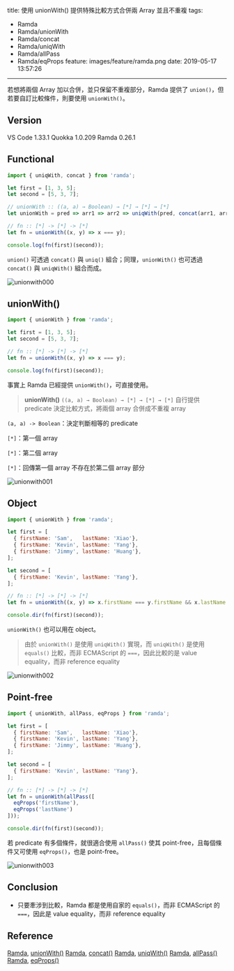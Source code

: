 title: 使用 unionＷith() 提供特殊比較方式合併兩 Array 並且不重複
tags:
  - Ramda
  - Ramda/unionWith
  - Ramda/concat
  - Ramda/uniqWith
  - Ramda/allPass
  - Ramda/eqProps
feature: images/feature/ramda.png
date: 2019-05-17 13:57:26
---
若想將兩個 Array 加以合併，並只保留不重複部分，Ramda 提供了 `union()`，但若要自訂比較條件，則要使用 `unionWith()`。

<!-- more -->

## Version

VS Code 1.33.1
Quokka 1.0.209
Ramda 0.26.1

## Functional

```javascript
import { uniqWith, concat } from 'ramda';

let first = [1, 3, 5];
let second = [5, 3, 7];

// unionWith :: ((a, a) → Boolean) → [*] → [*] → [*]
let unionWith = pred => arr1 => arr2 => uniqWith(pred, concat(arr1, arr2));

// fn :: [*] -> [*] -> [*]
let fn = unionWith((x, y) => x === y);

console.log(fn(first)(second));
```

`union()` 可透過 `concat()` 與 `uniq()` 組合；同理，`unionWith()` 也可透過 `concat()` 與 `uniqWith()` 組合而成。

![unionwith000](/images/ramda/unionwith/unionwith000.png)

## unionWith()

```javascript
import { unionWith } from 'ramda';

let first = [1, 3, 5];
let second = [5, 3, 7];

// fn :: [*] -> [*] -> [*]
let fn = unionWith((x, y) => x === y);

console.log(fn(first)(second));
```

事實上 Ramda 已經提供 `unionWith()`，可直接使用。

> **unionWith()**
> `((a, a) → Boolean) → [*] → [*] → [*]`
> 自行提供 predicate 決定比較方式，將兩個 array 合併成不重複 array

`(a, a) -> Boolean`：決定判斷相等的 predicate

`[*]`：第一個 array

`[*]`：第二個 array

`[*]`：回傳第一個 array 不存在於第二個 array 部分

![unionwith001](/images/ramda/unionwith/unionwith001.png)

## Object

```javascript
import { unionWith } from 'ramda';

let first = [
  { firstName: 'Sam',   lastName: 'Xiao'},
  { firstName: 'Kevin', lastName: 'Yang'},
  { firstName: 'Jimmy', lastName: 'Huang'},
];

let second = [
  { firstName: 'Kevin', lastName: 'Yang'},
];

// fn :: [*] -> [*] -> [*]
let fn = unionWith((x, y) => x.firstName === y.firstName && x.lastName === y.lastName);

console.dir(fn(first)(second));
```

`unionWith()` 也可以用在 object。

> 由於 `unionWith()` 是使用 `uniqWith()` 實現，而 `uniqWith()` 是使用 `equals()` 比較，而非 ECMAScript 的 `===`，因此比較的是 value equality，而非 reference equality

![unionwith002](/images/ramda/unionwith/unionwith002.png)

## Point-free

```javascript
import { unionWith, allPass, eqProps } from 'ramda';

let first = [
  { firstName: 'Sam',   lastName: 'Xiao'},
  { firstName: 'Kevin', lastName: 'Yang'},
  { firstName: 'Jimmy', lastName: 'Huang'},
];

let second = [
  { firstName: 'Kevin', lastName: 'Yang'},
];

// fn :: [*] -> [*] -> [*]
let fn = unionWith(allPass([
  eqProps('firstName'),
  eqProps('lastName')
]));

console.dir(fn(first)(second));
```

若 predicate 有多個條件，就很適合使用 `allPass()` 使其 point-free，且每個條件又可使用 `eqProps()`，也是 point-free。

![unionwith003](/images/ramda/unionwith/unionwith003.png)

## Conclusion

* 只要牽涉到比較，Ramda 都是使用自家的 `equals()`，而非 ECMAScript 的 `===`，因此是 value equality，而非 reference equality

## Reference

[Ramda](https://ramdajs.com), [unionWith()](https://ramdajs.com/docs/#unionWith)
[Ramda](https://ramdajs.com), [concat()](https://ramdajs.com/docs/#concat)
[Ramda](https://ramdajs.com), [uniqWith()](https://ramdajs.com/docs/#uniqWith)
[Ramda](https://ramdajs.com), [allPass()](https://ramdajs.com/docs/#allPass)
[Ramda](https://ramdajs.com), [eqProps()](https://ramdajs.com/docs/#eqProps)

